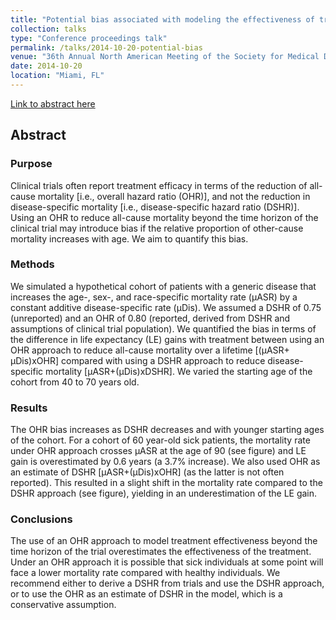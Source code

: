 ```yaml
---
title: "Potential bias associated with modeling the effectiveness of treatment using an overall hazard ratio"
collection: talks
type: "Conference proceedings talk"
permalink: /talks/2014-10-20-potential-bias
venue: "36th Annual North American Meeting of the Society for Medical Decision Making"
date: 2014-10-20
location: "Miami, FL"
---
```


[Link to abstract here](https://smdm.confex.com/smdm/2014fl/webprogram/Paper8720.html)

## Abstract
### Purpose
Clinical trials often report treatment efficacy in terms of the reduction of all-cause mortality [i.e., overall hazard ratio (OHR)], and not the reduction in disease-specific mortality [i.e., disease-specific hazard ratio (DSHR)]. Using an OHR to reduce all-cause mortality beyond the time horizon of the clinical trial may introduce bias if the relative proportion of other-cause mortality increases with age. We aim to quantify this bias.

### Methods
We simulated a hypothetical cohort of patients with a generic disease that increases the age-, sex-, and race-specific mortality rate (μASR) by a constant additive disease-specific rate (μDis). We assumed a DSHR of 0.75 (unreported) and an OHR of 0.80 (reported, derived from DSHR and assumptions of clinical trial population). We quantified the bias in terms of the difference in life expectancy (LE) gains with treatment between using an OHR approach to reduce all-cause mortality over a lifetime [(μASR+ μDis)xOHR] compared with using a DSHR approach to reduce disease-specific mortality [μASR+(μDis)xDSHR]. We varied the starting age of the cohort from 40 to 70 years old.

### Results
The OHR bias increases as DSHR decreases and with younger starting ages of the cohort. For a cohort of 60 year-old sick patients, the mortality rate under OHR approach crosses μASR at the age of 90 (see figure) and LE gain is overestimated by 0.6 years (a 3.7% increase). We also used OHR as an estimate of DSHR [μASR+(μDis)xOHR] (as the latter is not often reported). This resulted in a slight shift in the mortality rate compared to the DSHR approach (see figure), yielding in an underestimation of the LE gain.

### Conclusions
The use of an OHR approach to model treatment effectiveness beyond the time horizon of the trial overestimates the effectiveness of the treatment. Under an OHR approach it is possible that sick individuals at some point will face a lower mortality rate compared with healthy individuals. We recommend either to derive a DSHR from trials and use the DSHR approach, or to use the OHR as an estimate of DSHR in the model, which is a conservative assumption.
